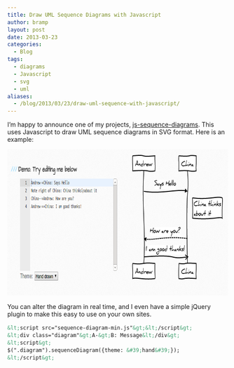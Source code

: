 ```yaml
---
title: Draw UML Sequence Diagrams with Javascript
author: bramp
layout: post
date: 2013-03-23
categories:
  - Blog
tags:
  - diagrams
  - Javascript
  - svg
  - uml
aliases:
  - /blog/2013/03/23/draw-uml-sequence-with-javascript/
---
```

I&#8217;m happy to announce one of my projects, [js-sequence-diagrams][1]. This uses Javascript to draw UML sequence diagrams in SVG format. Here is an example:

<div class="text-center">
    <a href="https://bramp.github.io/js-sequence-diagrams/">
		<img src="sample-with-editor.png" alt="js-sequence-diagram example" width="865" height="333" />
	</a>
</div>

You can alter the diagram in real time, and I even have a simple jQuery plugin to make this easy to use on your own sites.

```html
&lt;script src="sequence-diagram-min.js"&gt;&lt;/script&gt;
&lt;div class="diagram"&gt;A-&gt;B: Message&lt;/div&gt;
&lt;script&gt;
$(".diagram").sequenceDiagram({theme: &#39;hand&#39;});
&lt;/script&gt;
```

 [1]: https://bramp.github.io/js-sequence-diagrams/
 
